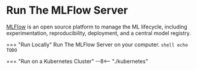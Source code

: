 # Run The MLFlow Server

[MLFlow](https://mlflow.org/) is an open source platform to manage the
ML lifecycle, including experimentation, reproducibility, deployment,
and a central model registry.

=== "Run Locally"
    Run The MLFlow Server on your computer.
    ```shell
    echo TODO
    ```

=== "Run on a Kubernetes Cluster"
    --8<-- "./kubernetes"
